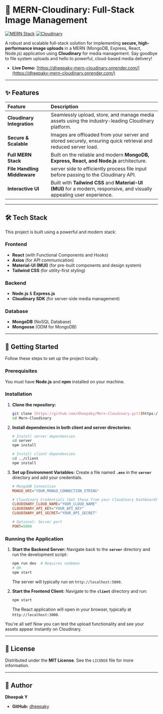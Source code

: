 # 📸 MERN-Cloudinary: Full-Stack Image Management

[![MERN Stack](https://img.shields.io/badge/Stack-MERN-0099D6?style=for-the-badge&logo=react)](https://reactjs.org/)
[![Cloudinary](https://img.shields.io/badge/Media-Cloudinary-3448C5?style=for-the-badge&logo=cloudinary)](https://cloudinary.com/)


A robust and scalable full-stack solution for implementing **secure, high-performance image uploads** in a MERN (MongoDB, Express, React, Node.js) application using **Cloudinary** for media management. Say goodbye to file system uploads and hello to powerful, cloud-based media delivery!



* **Live Demo:** [https://dheepaky-mern-cloudinary.onrender.com/](https://dheepaky-mern-cloudinary.onrender.com/)



---

## ✨ Features

| Feature | Description |
| :--- | :--- |
| **Cloudinary Integration** | Seamlessly upload, store, and manage media assets using the industry-leading Cloudinary platform. |
| **Secure & Scalable** | Images are offloaded from your server and stored securely, ensuring quick retrieval and reduced server load. |
| **Full MERN Stack** | Built on the reliable and modern **MongoDB, Express, React, and Node.js** architecture. |
| **File Handling Middleware** | server side to efficiently process file input before passing to the Cloudinary API. |
| **Interactive UI** | Built with **Tailwind CSS** and **Material-UI (MUI)** for a modern, responsive, and visually appealing user experience. |


---

## 🛠️ Tech Stack

This project is built using a powerful and modern stack:

### Frontend
* **React** (with Functional Components and Hooks)
* **Axios** (for API communication)
* **Material-UI (MUI)** (for pre-built components and design system)
* **Tailwind CSS** (for utility-first styling)

### Backend
* **Node.js** & **Express.js**
* **Cloudinary SDK** (for server-side media management)


### Database
* **MongoDB** (NoSQL Database)
* **Mongoose** (ODM for MongoDB)

---

## 🚀 Getting Started

Follow these steps to set up the project locally.

### Prerequisites

You must have **Node.js** and **npm** installed on your machine.

### Installation

1.  **Clone the repository:**
    ```bash
    git clone [https://github.com/dheepaky/Mern-Cloudinary.git](https://github.com/dheepaky/Mern-Cloudinary.git)
    cd Mern-Cloudinary
    ```

2.  **Install dependencies in both client and server directories:**
    ```bash
    # Install server dependencies
    cd server
    npm install

    # Install client dependencies
    cd ../client
    npm install
    ```

3.  **Set up Environment Variables:**
    Create a file named **`.env`** in the **`server`** directory and add your credentials.

    ```ini
    # MongoDB Connection
    MONGO_URI="YOUR_MONGO_CONNECTION_STRING"

    # Cloudinary Credentials (Get these from your Cloudinary Dashboard)
    CLOUDINARY_CLOUD_NAME="YOUR_CLOUD_NAME"
    CLOUDINARY_API_KEY="YOUR_API_KEY"
    CLOUDINARY_API_SECRET="YOUR_API_SECRET"
    
    # Optional: Server port
    PORT=5000 
    ```

### Running the Application

1.  **Start the Backend Server:**
    Navigate back to the **`server`** directory and run the development script:
    ```bash
    npm run dev  # Requires nodemon
    # OR
    npm start 
    ```
    The server will typically run on `http://localhost:5000`.

2.  **Start the Frontend Client:**
    Navigate to the **`client`** directory and run:
    ```bash
    npm start
    ```
    The React application will open in your browser, typically at `http://localhost:3000`.

You're all set! Now you can test the upload functionality and see your assets appear instantly on Cloudinary.



---

## 📄 License

Distributed under the **MIT License**. See the `LICENSE` file for more information.

---

## 👤 Author

**Dheepak Y**

* **GitHub:** [dheepaky](https://github.com/dheepaky)
